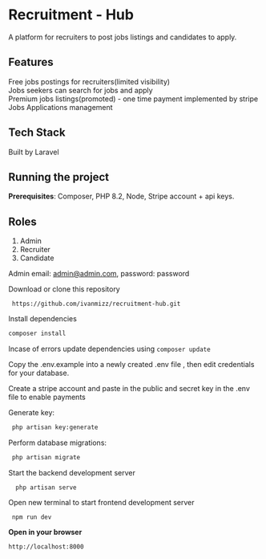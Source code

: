 # Recruitment - Hub
A platform for recruiters to post jobs listings and candidates to apply.

## Features
Free jobs postings for recruiters(limited visibility)   
Jobs seekers can search for jobs and apply     
Premium jobs listings(promoted) - one time payment implemented by stripe  
Jobs Applications management  

## Tech Stack
Built by Laravel

## Running the project 

**Prerequisites**: Composer, PHP 8.2, Node, Stripe account + api keys.  

## Roles
1. Admin  
2. Recruiter  
3. Candidate  

Admin email: admin@admin.com, password: password  

Download or clone this repository    
```
 https://github.com/ivanmizz/recruitment-hub.git
```
Install dependencies  
  ```sh
  composer install
  ```  
  Incase of errors update dependencies using `composer update`    

Copy the .env.example into a newly created .env file , then edit credentials for your database. 

Create a stripe account and paste in the public and secret key in the .env file to enable payments

Generate key:  
```sh
 php artisan key:generate
```   

Perform database migrations:  
```sh
 php artisan migrate
``` 
Start the backend development server  
```
  php artisan serve
```
Open new terminal to start frontend development server  
```
 npm run dev
```

**Open in your browser**  
```
http://localhost:8000
```

